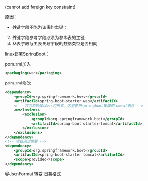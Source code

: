 (cannot add foreign key constraint)

原因：

* 外键字段不能为该表的主键； 
2. 外键字段参考字段必须为参考表的主键;
2. 从表字段与主表关联字段的数据类型是否相同



linux部署SpringBoot：

pom.xml加入：

```xml
<packaging>war</packaging>
```

pom.xml修改：

```xml
<dependency>
    <groupId>org.springframework.boot</groupId>
    <artifactId>spring-boot-starter-web</artifactId>
    <!-- 打包的时候以war包形式，这里要把springboot集成的tomcat去除 -->
    <exclusions>
        <exclusion>
            <groupId>org.springframework.boot</groupId>
            <artifactId>spring-boot-starter-tomcat</artifactId>
        </exclusion>
    </exclusions>
</dependency>
<!-- 项目测试需要 -->
<dependency>
    <groupId>org.springframework.boot</groupId>
    <artifactId>spring-boot-starter-tomcat</artifactId>
    <scope>provided</scope>
</dependency>
```



@JsonFormat 转变 日期格式

